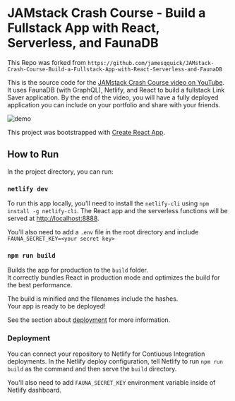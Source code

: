 # JAMstack Crash Course - Build a Fullstack App with React, Serverless, and FaunaDB

This Repo was forked from `https://github.com/jamesqquick/JAMstack-Crash-Course-Build-a-Fullstack-App-with-React-Serverless-and-FaunaDB`

This is the source code for the [JAMstack Crash Course video on
YouTube]. It uses FaunaDB (with GraphQL), Netlify, and React to build
a fullstack Link Saver application. By the end of the video, you will
have a fully deployed application you can include on your portfolio
and share with your friends.

![demo](./images/example.png)

This project was bootstrapped with [Create React App].

## How to Run

In the project directory, you can run:

### `netlify dev`

To run this app locally, you'll need to install the `netlify-cli`
using `npm install -g netlify-cli`. The React app and the serverless
functions will be served at
[http://localhost:8888](http://localhost:8888).

You'll also need to add a `.env` file in the root directory and
include `FAUNA_SECRET_KEY=<your secret key>`

### `npm run build`

Builds the app for production to the `build` folder.<br /> It
correctly bundles React in production mode and optimizes the build for
the best performance.

The build is minified and the filenames include the hashes.<br /> Your
app is ready to be deployed!

See the section about
[deployment](https://facebook.github.io/create-react-app/docs/deployment)
for more information.

### Deployment

You can connect your repository to Netlify for Contiuous Integration
deployments. In the Netlify deploy configuration, tell Netlify to run
`npm run build` as the command and then serve the `build` directory.

You'll also need to add `FAUNA_SECRET_KEY` environment variable inside
of Netlify dashboard.

<!-- Links -->

[jamstack crash course video on youtube]:
  https://www.youtube.com/watch?v=73b1ZbmB96I
[create react app]: https://github.com/facebook/create-react-app
